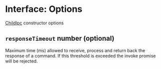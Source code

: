 # Interface: Options

[ChildIpc](../child_ipc.md) constructor options

## `responseTimeout` number (optional)

Maximum time (ms) allowed to receive, process and return back the response of a command. If this threshold is exceeded the invoke promise will be rejected.